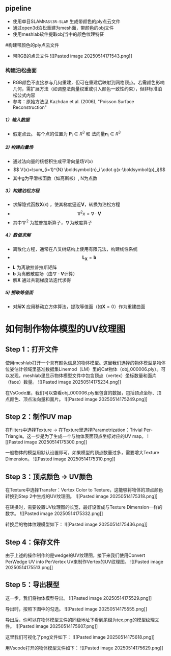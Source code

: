 ## pipeline
*  使用单目SLAM`MASt3R-SLAM` 生成带颜色的ply点云文件
*  通过open3d泊松重建为mesh面，带颜色的obj文件
*  使用meshlab软件提取obj当中的颜色纹理特征

#构建带颜色的ply点云文件
*  带RGB的点云文件
![[Pasted image 20250514171543.png]]

### 构建泊松曲面
* RGB颜色不直接参与几何重建，但可在重建后映射到网格顶点。若需颜色影响几何，需扩展方法（如调整法向量权重或引入颜色一致性约束），但非标准泊松公式内容
* 参考：原始方法见 Kazhdan et al. (2006), "Poisson Surface Reconstruction"
##### 1）输入数据
* 假定点云。 每个点的位置为 $\boldsymbol{P}_i \in R^3$ 和 法向量$\boldsymbol{n}_i \in R^3$
##### 2) 构建向量场
*  通过法向量的核卷积生成平滑向量场$V(x)$ 
* $$ V(x)=\sum_{i=1}^{N} \boldsymbol{n}_i \cdot g(x-\boldsymbol{p}_i)$$
* 其中g为平滑核函数（如高斯核）, N为点数
##### 3）构建泊松方程
* 求解隐式函数$\boldsymbol{X}(x)$ ，使其梯度逼近$\boldsymbol{V}$，转换为泊松方程
* $$\nabla^2 x = \nabla \cdot \boldsymbol{V} $$
* 其中$\nabla^2$ 为拉普拉斯算子，$\nabla$为散度算子

##### 4）数值求解
* 离散化方程，通常在八叉树结构上使用有限元法，构建线性系统
* $$\boldsymbol{L}_\boldsymbol{X} = \boldsymbol{b}$$
* $\boldsymbol{L}$ 为离散拉普拉斯矩阵
* $\boldsymbol{b}$ 为离散散度场（由$\nabla \cdot \boldsymbol{V}$计算） 
* 解$\boldsymbol{X}$ 通过共轭梯度法迭代求得

##### 5) 提取等值面
* 对解$\boldsymbol{X}$ 应用移动立方体算法，提取等值面（如$\boldsymbol{X} = 0$）作为重建曲面


# 如何制作物体模型的UV纹理图

## Step 1：打开文件
使用meshlab打开一个具有颜色信息的物体模型。这里我们选择的物体模型是物体位姿估计领域里基准数据集Linemod（LM）里的Cat物体（obj_000006.ply）。可以发现，meshlab里显示物体模型文件中包含顶点（vertex）坐标数量和面片（face）数量。
![[Pasted image 20250514175234.png]]

在VsCode里，我们可以查看obj_000006.ply里包含的数据，包括顶点坐标、顶点颜色、顶点法向量和面片。
![[Pasted image 20250514175249.png]]

## Step 2：制作UV map

在Filters中选择Texture -> 在Texture里选择Parametrization：Trivial Per-Triangle。这一步是为了生成一个与物体表面顶点坐标对应的UV map。
![[Pasted image 20250514175300.png]]

一般物体的模型用默认设置即可，如果模型的顶点数量过多，需要增大Texture Dimension。
![[Pasted image 20250514175310.png]]

## Step 3：顶点颜色 -> UV颜色

在Texture中选择Transfer：Vertex Color to Texture，这能够将物体的顶点颜色转换到Step 2中生成的UV纹理图。
![[Pasted image 20250514175318.png]]


在转换时，需要设置UV纹理图的长宽，最好设置成与Texture Dimension一样的数字。
![[Pasted image 20250514175332.png]]


转换后的物体纹理模型如下：
![[Pasted image 20250514175436.png]]
## Step 4：保存文件

由于上述的操作制作的是wedge的UV纹理图，接下来我们使用Convert PerWedge UV into PerVertex UV来制作Vertex的UV纹理图。
![[Pasted image 20250514175513.png]]

## Step 5：导出模型

这一步，我们将物体模型导出。
![[Pasted image 20250514175529.png]]

导出时，按照下图中的勾选。
![[Pasted image 20250514175555.png]]

导出后，你可以在物体模型文件的同级地址下看到尾缀为tex.png的模型纹理文件。
![[Pasted image 20250514175607.png]]

这里我们可视化了png文件如下：
![[Pasted image 20250514175618.png]]

用Vscode打开的物体模型文件如下：
![[Pasted image 20250514175629.png]]